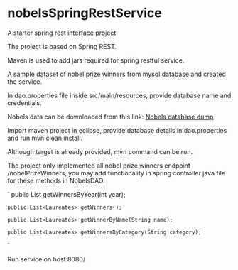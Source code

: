 # nobelsSpringRestService
A starter spring rest interface project

The project is based on Spring REST.

Maven is used to add jars required for spring restful service.

A sample dataset of nobel prize winners from mysql database and created the service.

<p>In dao.properties file inside src/main/resources, provide database name and credentials.</p>

Nobels data can be downloaded from this link: <a href="https://github.com/venkatsgithub1/nobels_mysql_dump">Nobels database dump</a>

<p>Import maven project in eclipse, provide database details in dao.properties and run mvn clean install.</p>
<p>Although target is already provided, mvn command can be run.</p>

<p>The project only implemented all nobel prize winners endpoint /nobelPrizeWinners, you may add functionality in spring controller java file for these methods in NobelsDAO.</p>
  
`
  public List<Laureates> getWinnersByYear(int year);

	public List<Laureates> getWinners();

	public List<Laureates> getWinnerByName(String name);

	public List<Laureates> getWinnersByCategory(String category);
`

<p>Run service on host:8080/<end-point in controller java file></p>
